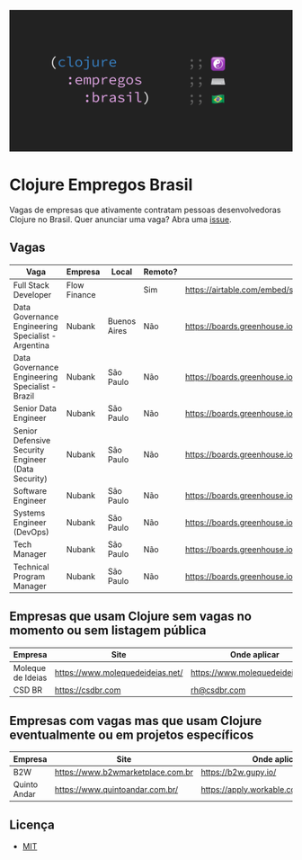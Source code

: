 ![Clojure Empregos Brasil](./docs/cover.png)

# Clojure Empregos Brasil

Vagas de empresas que ativamente contratam pessoas desenvolvedoras Clojure no Brasil. Quer anunciar uma vaga? Abra uma [issue](https://github.com/renatoalencar/clojure-empregos-brasil/issues).

## Vagas


|                                               Vaga |      Empresa |        Local | Remoto? |                                                                                       Onde aplicar |
|----------------------------------------------------|--------------|--------------|---------|----------------------------------------------------------------------------------------------------|
|                               Full Stack Developer | Flow Finance |              |     Sim | https://airtable.com/embed/shrG8DnjAdAOAZm9h/tble1ghQMefhblMVK/viwOzu3raZSmdxK7Z/recGtRyuHlvFhUV0v |
| Data Governance Engineering Specialist - Argentina |       Nubank | Buenos Aires |     Não |                                                   https://boards.greenhouse.io/nubank/jobs/4553719 |
|    Data Governance Engineering Specialist - Brazil |       Nubank |    São Paulo |     Não |                                                   https://boards.greenhouse.io/nubank/jobs/4516624 |
|                               Senior Data Engineer |       Nubank |    São Paulo |     Não |                                                   https://boards.greenhouse.io/nubank/jobs/4468980 |
| Senior Defensive Security Engineer (Data Security) |       Nubank |    São Paulo |     Não |                                                   https://boards.greenhouse.io/nubank/jobs/4646301 |
|                                  Software Engineer |       Nubank |    São Paulo |     Não |                                                   https://boards.greenhouse.io/nubank/jobs/2569175 |
|                          Systems Engineer (DevOps) |       Nubank |    São Paulo |     Não |                                                   https://boards.greenhouse.io/nubank/jobs/4426342 |
|                                       Tech Manager |       Nubank |    São Paulo |     Não |                                                   https://boards.greenhouse.io/nubank/jobs/2989044 |
|                          Technical Program Manager |       Nubank |    São Paulo |     Não |                                                   https://boards.greenhouse.io/nubank/jobs/4468880 |


## Empresas que usam Clojure sem vagas no momento ou sem listagem pública


|           Empresa |                             Site |                     Onde aplicar |
|-------------------|----------------------------------|----------------------------------|
| Moleque de Ideias | https://www.molequedeideias.net/ | https://www.molequedeideias.net/ |
|            CSD BR |                https://csdbr.com |                     rh@csdbr.com |


## Empresas com vagas mas que usam Clojure eventualmente ou em projetos específicos


|      Empresa |                              Site |                            Onde aplicar |
|--------------|-----------------------------------|-----------------------------------------|
|          B2W | https://www.b2wmarketplace.com.br |                    https://b2w.gupy.io/ |
| Quinto Andar |   https://www.quintoandar.com.br/ | https://apply.workable.com/quintoandar/ |


## Licença

* [MIT](./LICENSE)
